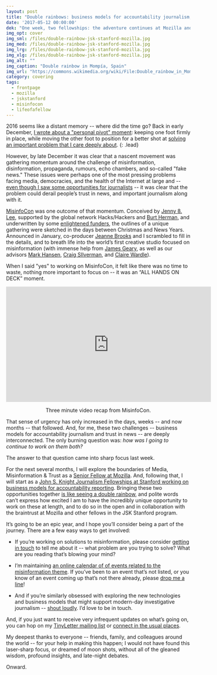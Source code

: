 ```yaml
---
layout: post
title: "Double rainbows: business models for accountability journalism, plus misinformation & trust in news"
date: '2017-05-12 00:00:00'
dek: "One week, two fellowships: the adventure continues at Mozilla and JSK Stanford."
img_opt: cover
img_sml: /files/double-rainbow-jsk-stanford-mozilla.jpg
img_med: /files/double-rainbow-jsk-stanford-mozilla.jpg
img_lrg: /files/double-rainbow-jsk-stanford-mozilla.jpg
img_xlg: /files/double-rainbow-jsk-stanford-mozilla.jpg
img_alt: ""
img_caption: "Double rainbow in Mompía, Spain"
img_url: "https://commons.wikimedia.org/wiki/File:Double_rainbow_in_Momp%C3%ADa,_Spain.jpg"
category: covering
tags: 
  - frontpage
  - mozilla
  - jskstanford
  - misinfocon
  - lifeofafellow
---
```


2016 seems like a distant memory -- where did the time go? Back in early December, [I wrote about a "personal pivot" moment](http://phillipadsmith.com/2016/12/making-accountability-reporting-journalism-financially-viable.html): keeping one foot firmly in place, while moving the other foot to position for a better shot at [solving an important problem that I care deeply about](http://phillipadsmith.com/2016/12/making-accountability-reporting-journalism-financially-viable.html).
{: .lead}

However, by late December it was clear that a nascent movement was gathering momentum around the challenge of misinformation, disinformation, propaganda, rumours, echo chambers, and so-called "fake news." These issues were perhaps one of the most pressing problems facing media, democracies, and the health of the Internet at large and -- [even though I saw some opportunities for journalists](http://phillipadsmith.com/2017/01/look-at-fake-news-to-see-journalism-future.html) -- it was clear that the problem could derail people’s trust in news, and important journalism along with it.

[MisinfoCon](https://misinfocon.com/) was one outcome of that momentum. Conceived by [Jenny 8. Lee](http://www.jennifer8lee.com/), supported by the global network Hacks/Hackers and [Burt Herman](http://www.burtherman.com/), and underwritten by some [enlightened funders](https://misinfocon.com/misinfocon-a-summit-on-misinformation-feb-24-26-at-mit-media-lab-the-nieman-foundation-for-232507bd08a6), the outlines of a unique gathering were sketched in the days between Christmas and News Years. Announced in January, co-producer [Jeanne Brooks](https://twitter.com/jmfbrooks?lang=en) and I scrambled to fill in the details, and to breath life into the world’s first creative studio focused on misinformation (with immense help from [James Geary](https://en.wikipedia.org/wiki/James_Geary), as well as our advisors [Mark Hansen](http://datascience.columbia.edu/mark-hansen), [Craig SIlverman](https://www.buzzfeed.com/craigsilverman), and [Claire Wardle](https://firstdraftnews.com/author/cwardle/)).

When I said "yes" to working on MisinfoCon, it felt like there was no time to waste, nothing more important to focus on -- it was an “ALL HANDS ON DECK” moment. 

<center><iframe width="560" height="315" src="https://www.youtube.com/embed/0Nqn3x3xFM4?rel=0&amp;controls=0&amp;showinfo=0" frameborder="0" allowfullscreen></iframe>
<p class="small">Three minute video recap from MisinfoCon.</p>
</center>

That sense of urgency has only increased in the days, weeks -- and now months -- that followed. And, for me, these two challenges  -- business models for accountability journalism and trust in news -- are deeply interconnected. The only burning question was: *how was I going to continue to work on them both?*

The answer to that question came into sharp focus last week.

For the next several months, I will explore the boundaries of Media, Misinformation & Trust as a [Senior Fellow at Mozilla](https://www.mozilla.org/en-US/foundation/leadership-network/). And, following that, I will start as a [John S. Knight Journalism Fellowships at Stanford ](http://jsk.stanford.edu/news-notes/2017/jsk-journalism-fellows-named-for-2017-18/)[working on business models for accountability reporting](http://jsk.stanford.edu/news-notes/2017/jsk-journalism-fellows-named-for-2017-18/). Bringing these two opportunities together [is like seeing a double rainbow](https://youtu.be/MX0D4oZwCsA), and polite words can’t express how excited I am to have the incredibly unique opportunity to work on these at length, and to do so in the open and in collaboration with the braintrust at Mozilla and other fellows in the JSK Stanford program.

It’s going to be an epic year, and I hope you’ll consider being a part of the journey. There are a few easy ways to get involved:

* If you’re working on solutions to misinformation, please consider [getting in touch](http://phillipadsmith.com/about/#contact) to tell me about it -- what problem are you trying to solve? What are you reading that’s blowing your mind?

* I’m maintaining [an online calendar of of events related to the misinformation theme](https://hackshackers.github.io/misinfocon-event-calendar/). If you’ve been to an event that’s not listed, or you know of an event coming up that’s not there already, please [drop me a line](http://phillipadsmith.com/about/#contact)!

* And if you’re similarly obsessed with exploring the new technologies and business models that might support modern-day investigative journalism -- [shout loudly](http://phillipadsmith.com/about/#contact). I’d love to be in touch.

And, if you just want to receive very infrequent updates on what’s going on, you can hop on my [TinyLetter mailing list](https://tinyletter.com/phillipadsmith) or [connect in the usual places](http://phillipadsmith.com/about/#contact).

My deepest thanks to everyone -- friends, family, and colleagues around the world -- for your help in making this happen; I would not have found this laser-sharp focus, or dreamed of moon shots, without all of the gleaned wisdom, profound insights, and late-night debates.

Onward.
